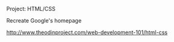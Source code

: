 Project: HTML/CSS

Recreate Google's homepage

http://www.theodinproject.com/web-development-101/html-css
